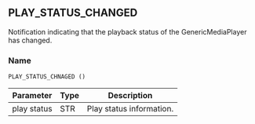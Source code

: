 ## PLAY\_STATUS\_CHANGED

Notification indicating that the playback status of the GenericMediaPlayer has changed.


### Name

`PLAY_STATUS_CHNAGED ()`


| Parameter   | Type | Description              |
| ----------- | ---- | ------------------------ |
| play status | STR  | Play status information. |
